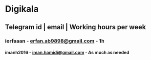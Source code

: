 # Digikala
## Telegram id | email | Working hours per week
### ierfaaan - erfan.ab9898@gmail.com - 1h
#### imanh2016 - iman.hamidi@gmail.com - As much as needed
